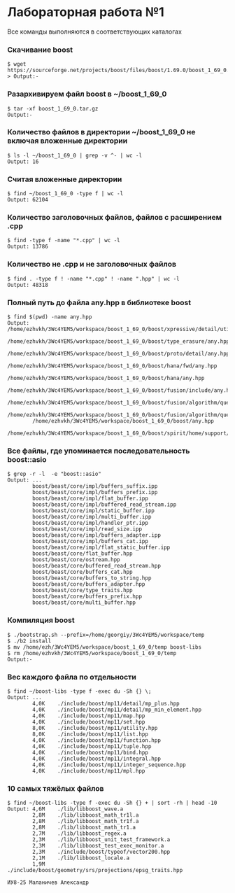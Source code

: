 # Лабораторная работа №1
Все команды выполняются в соответствующих каталогах
### Скачивание boost
~~~
$ wget https://sourceforge.net/projects/boost/files/boost/1.69.0/boost_1_69_0.tar.gz
> Output:-
~~~
### Разархивируем файл boost в ~/boost_1_69_0
~~~
$ tar -xf boost_1_69_0.tar.gz
Output:-
~~~
### Количество файлов в директории ~/boost_1_69_0 не включая вложенные директории
~~~
$ ls -l ~/boost_1_69_0 | grep -v ^- | wc -l
Output: 16
~~~
### Считая вложенные директории
~~~
$ find ~/boost_1_69_0 -type f | wc -l
Output: 62104
~~~
### Количество заголовочных файлов, файлов с расширением .cpp
~~~
$ find -type f -name "*.cpp" | wc -l
Output: 13786
~~~
### Количество не .cpp и не заголовочных файлов
~~~
$ find . -type f ! -name "*.cpp" ! -name ".hpp" | wc -l
Output: 48318
~~~
### Полный путь до файла any.hpp в библиотеке boost
~~~
$ find $(pwd) -name any.hpp
Output: /home/ezhvkh/3Wc4YEM5/workspace/boost_1_69_0/boost/xpressive/detail/utility/any.hpp
        /home/ezhvkh/3Wc4YEM5/workspace/boost_1_69_0/boost/type_erasure/any.hpp
        /home/ezhvkh/3Wc4YEM5/workspace/boost_1_69_0/boost/proto/detail/any.hpp
        /home/ezhvkh/3Wc4YEM5/workspace/boost_1_69_0/boost/hana/fwd/any.hpp
        /home/ezhvkh/3Wc4YEM5/workspace/boost_1_69_0/boost/hana/any.hpp
        /home/ezhvkh/3Wc4YEM5/workspace/boost_1_69_0/boost/fusion/include/any.hpp
        /home/ezhvkh/3Wc4YEM5/workspace/boost_1_69_0/boost/fusion/algorithm/query/detail/any.hpp
        /home/ezhvkh/3Wc4YEM5/workspace/boost_1_69_0/boost/fusion/algorithm/query/any.hpp
        /home/ezhvkh/3Wc4YEM5/workspace/boost_1_69_0/boost/any.hpp
        /home/ezhvkh/3Wc4YEM5/workspace/boost_1_69_0/boost/spirit/home/support/algorithm/any.hpp
~~~
### Все файлы, где упоминается последовательность boost::asio
~~~
$ grep -r -l  -e "boost::asio"
Output: ...
        boost/beast/core/impl/buffers_suffix.ipp
        boost/beast/core/impl/buffers_prefix.ipp
        boost/beast/core/impl/flat_buffer.ipp
        boost/beast/core/impl/buffered_read_stream.ipp
        boost/beast/core/impl/static_buffer.ipp
        boost/beast/core/impl/multi_buffer.ipp
        boost/beast/core/impl/handler_ptr.ipp
        boost/beast/core/impl/read_size.ipp
        boost/beast/core/impl/buffers_adapter.ipp
        boost/beast/core/impl/buffers_cat.ipp
        boost/beast/core/impl/flat_static_buffer.ipp
        boost/beast/core/flat_buffer.hpp
        boost/beast/core/ostream.hpp
        boost/beast/core/buffered_read_stream.hpp
        boost/beast/core/buffers_cat.hpp
        boost/beast/core/buffers_to_string.hpp
        boost/beast/core/buffers_adapter.hpp
        boost/beast/core/type_traits.hpp
        boost/beast/core/buffers_prefix.hpp
        boost/beast/core/multi_buffer.hpp
~~~
### Компиляция boost
~~~
$ ./bootstrap.sh --prefix=/home/georgiy/3Wc4YEM5/workspace/temp
$ ./b2 install
$ mv /home/ezh/3Wc4YEM5/workspace/boost_1_69_0/temp boost-libs
$ rm /home/ezhvkh/3Wc4YEM5/workspace/boost_1_69_0/temp
Output:-
~~~
### Вес каждого файла по отдельности
~~~
$ find ~/boost-libs -type f -exec du -Sh {} \;
Output: ...
        4,0K	./include/boost/mp11/detail/mp_plus.hpp
        4,0K	./include/boost/mp11/detail/mp_min_element.hpp
        4,0K	./include/boost/mp11/map.hpp
        4,0K	./include/boost/mp11/set.hpp
        8,0K	./include/boost/mp11/utility.hpp
        8,0K	./include/boost/mp11/list.hpp
        4,0K	./include/boost/mp11/function.hpp
        4,0K	./include/boost/mp11/tuple.hpp
        4,0K	./include/boost/mp11/bind.hpp
        4,0K	./include/boost/mp11/integral.hpp
        4,0K	./include/boost/mp11/integer_sequence.hpp
        4,0K	./include/boost/mp11/mpl.hpp
~~~
### 10 самых тяжёлых файлов
~~~
$ find ~/boost-libs -type f -exec du -Sh {} + | sort -rh | head -10
Output: 4,6M	./lib/libboost_wave.a
        2,8M	./lib/libboost_math_tr1l.a
        2,8M	./lib/libboost_math_tr1f.a
        2,8M	./lib/libboost_math_tr1.a
        2,7M	./lib/libboost_regex.a
        2,3M	./lib/libboost_unit_test_framework.a
        2,3M	./lib/libboost_test_exec_monitor.a
        2,3M	./include/boost/typeof/vector200.hpp
        2,1M	./lib/libboost_locale.a
        1,9M	./include/boost/geometry/srs/projections/epsg_traits.hpp
~~~
~~~
ИУ8-25 Маланичев Александр
~~~
